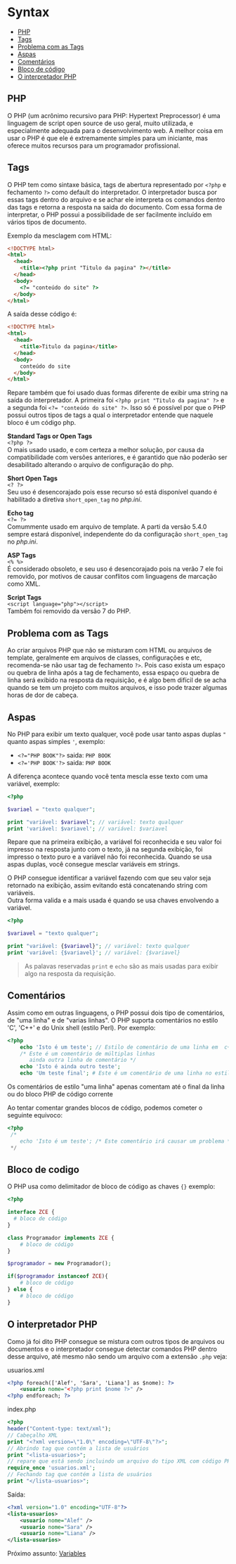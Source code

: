 # Syntax
* [PHP](#php)
* [Tags](#tags)
* [Problema com as Tags](#problema-com-as-tags)
* [Aspas](#aspas)
* [Comentários](#comentários)
* [Bloco de código](#bloco-de-codigo)
* [O interpretador PHP](#o-interpretador-php)

## PHP
O PHP (um acrônimo recursivo para PHP: Hypertext Preprocessor) é uma linguagem de script open source de uso geral, muito utilizada, e especialmente adequada para o desenvolvimento web. A melhor coisa em usar o PHP é que ele é extremamente simples para um iniciante, mas oferece muitos recursos para um programador profissional.

## Tags
O PHP tem como sintaxe básica, tags de abertura representado por `<?php` e fechamento `?>` como default do interpretador. O interpretador busca por essas tags dentro do arquivo e se achar ele interpreta os comandos dentro das tags e retorna a resposta na saida do documento. Com essa forma de interpretar, o PHP possui a possibilidade de ser facilmente incluído em vários tipos de documento.

Exemplo da mesclagem com HTML: 
```HTML
<!DOCTYPE html>
<html>
  <head>
    <title><?php print "Titulo da pagina" ?></title>
  </head>
  <body>
    <?= "conteúdo do site" ?>
  </body>
</html>
```
A saída desse código é: 

```HTML
<!DOCTYPE html>
<html>
  <head>
    <title>Titulo da pagina</title>
  </head>
  <body>
    conteúdo do site
  </body>
</html>
```
Repare também que foi usado duas formas diferente de exibir uma string na saída do interpretador. A primeira foi `<?php print "Titulo da pagina" ?>` e a segunda foi `<?= "conteúdo do site" ?>`. 
Isso só é possível por que o PHP possui outros tipos de tags a qual o interpretador entende que naquele bloco é um código php.

**Standard Tags or Open Tags**  
`<?php ?>`  
O mais usado usado, e com certeza a melhor solução, por causa da compatibilidade com versões anteriores, e é garantido que não poderão ser desabilitado alterando o arquivo de configuração do php.
  
**Short Open Tags**   
`<? ?>`   
Seu uso é desencorajado pois esse recurso só está disponível quando é habilitado a diretiva `short_open_tag` no _php.ini_.

**Echo tag**    
`<?= ?>`    
Comummente usado em arquivo de template. A parti da versão 5.4.0 sempre estará disponível, independente do da configuração `short_open_tag` no _php.ini_.

**ASP Tags**    
`<% %>`    
É considerado obsoleto, e seu uso é desencorajado pois na verão 7 ele foi removido, por motivos de causar conflitos com linguagens de marcação como XML.
  
**Script Tags**   
`<script language="php"></script>`    
Também foi removido da versão 7 do  PHP.

## Problema com as Tags
Ao criar arquivos PHP que não se misturam com HTML ou arquivos de template, geralmente em arquivos de classes, configurações e etc, recomenda-se não usar tag de fechamento `?>`. Pois caso exista um espaço ou quebra de linha após a tag de fechamento, essa espaço ou quebra de linha será exibido na resposta da requisição, e é algo bem difícil de se acha quando se tem um projeto com muitos arquivos, e isso pode trazer algumas horas de dor de cabeça.

## Aspas
No PHP para exibir um texto qualquer, você pode usar tanto aspas duplas `"` quanto aspas simples `'`, exemplo:
* `<?="PHP BOOK"?>` saida: `PHP BOOK`
* `<?='PHP BOOK'?>` saida: `PHP BOOK`

A diferença acontece quando você tenta mescla esse texto com uma variável, exemplo:
```php
<?php 

$variael = "texto qualquer";

print "variável: $variavel"; // variável: texto qualquer
print 'variável: $variavel'; // variável: $variavel
```

Repare que na primeira exibição, a variável foi reconhecida e seu valor foi impresso na resposta junto com o texto, já na segunda exibição, foi impresso o texto puro e a variável não foi reconhecida. Quando se usa aspas duplas, você consegue mesclar variáveis em strings.

O PHP consegue identificar a variável fazendo com que seu valor seja retornado na exibição, assim evitando está concatenando string com variáveis.   
Outra forma valida e a mais usada é quando se usa chaves envolvendo a variável.

```php
<?php 

$variavel = "texto qualquer";

print "variável: {$variavel}"; // variável: texto qualquer
print 'variável: {$variavel}'; // variável: {$variavel}
```

> As palavas reservadas `print` e `echo` são as mais usadas para exibir algo na resposta da requisição.

## Comentários
Assim como em outras linguagens, o PHP possui dois tipo de comentários, de "uma linha" e de "varias linhas". O PHP suporta comentários no estilo 'C', 'C++' e do Unix shell (estilo Perl). Por exemplo:
```php
<?php
    echo 'Isto é um teste'; // Estilo de comentário de uma linha em  c++
    /* Este é um comentário de múltiplas linhas
       ainda outra linha de comentário */
    echo 'Isto é ainda outro teste';
    echo 'Um teste final'; # Este é um comentário de uma linha no estilo shell
```
Os comentários de estilo "uma linha" apenas comentam até o final da linha ou do bloco PHP de código corrente

Ao tentar comentar grandes blocos de código, podemos cometer o seguinte equivoco:
```php
<?php
 /*
    echo 'Isto é um teste'; /* Este comentário irá causar um problema */
 */
```

## Bloco de codigo
O PHP usa como delimitador de bloco de código as chaves `{}` exemplo:
```php
<?php

interface ZCE {
  # bloco de código  
}

class Programador implements ZCE {
    # bloco de código
}

$programador = new Programador();

if($programador instanceof ZCE){
    # bloco de código
} else {
    # bloco de código
}

```

## O interpretador PHP
Como já foi dito PHP consegue se mistura com outros tipos de arquivos ou documentos e o interpretador consegue detectar comandos PHP dentro desse arquivo, até mesmo não sendo um arquivo com a extensão `.php` veja:

usuarios.xml
```XML
<?php foreach(['Alef', 'Sara', 'Liana'] as $nome): ?>
    <usuario nome="<?php print $nome ?>" />
<?php endforeach; ?>
```
index.php
```PHP
<?php
header("Content-type: text/xml");
// Cabeçalho XML
print "<?xml version=\"1.0\" encoding=\"UTF-8\"?>";
// Abrindo tag que contém a lista de usuários
print "<lista-usuarios>";
// repare que está sendo incluindo um arquivo do tipo XML com código PHP dentro.
require_once 'usuarios.xml'; 
// Fechando tag que contém a lista de usuários
print "</lista-usuarios>";
```
Saída:
```XML
<?xml version="1.0" encoding="UTF-8"?>
<lista-usuarios>
    <usuario nome="Alef" />
    <usuario nome="Sara" />
    <usuario nome="Liana" />
</lista-usuarios>
```

Próximo assunto: [Variables](variables.md)
